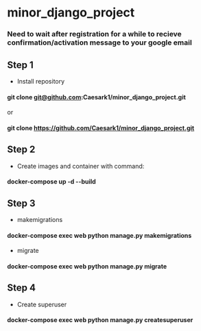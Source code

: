 # minor_django_project

### Need to wait after registration for a while to recieve confirmation/activation message to your google email


## Step 1
- Install repository
#### git clone git@github.com:Caesark1/minor_django_project.git 
or 
#### git clone https://github.com/Caesark1/minor_django_project.git 

## Step 2
- Create images and container with command: 
#### docker-compose up -d --build

## Step 3
- makemigrations
#### docker-compose exec web python manage.py makemigrations

- migrate
#### docker-compose exec web python manage.py migrate

## Step 4
- Create superuser
#### docker-compose exec web python manage.py createsuperuser
